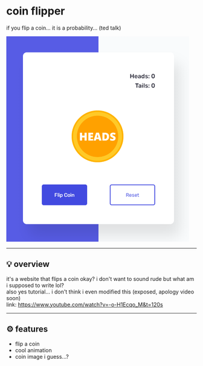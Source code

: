 # coin flipper

if you flip a coin... it is a probability... (ted talk)

![image](./__project_image__/image.png)

---

## 💡 overview

it's a website that flips a coin okay? i don't want to sound rude but what am i supposed to write lol?  
also yes tutorial... i don't think i even modified this (exposed, apology video soon)  
link: <https://www.youtube.com/watch?v=-o-H1Ecqo_M&t=120s>

---

## ⚙️ features

- flip a coin
- cool animation
- coin image i guess...?
